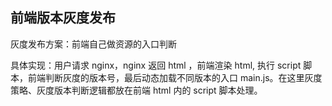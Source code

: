 ## 前端版本灰度发布

灰度发布方案：前端自己做资源的入口判断

具体实现：用户请求 nginx，nginx 返回 html ，前端渲染 html, 执行 script 脚本，前端判断灰度的版本号，最后动态加载不同版本的入口 main.js。在这里灰度策略、灰度版本判断逻辑都放在前端 html 内的 script 脚本处理。

